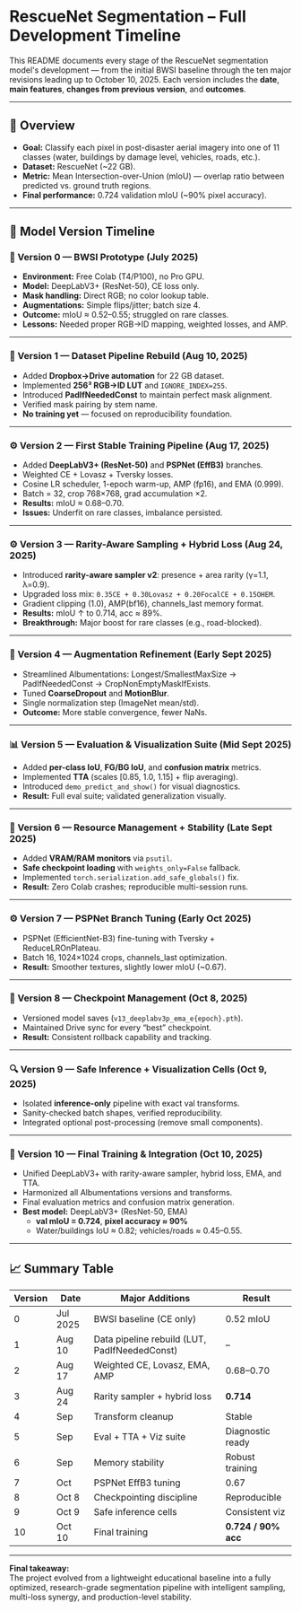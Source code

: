 # RescueNet Segmentation – Full Development Timeline

This README documents every stage of the RescueNet segmentation model's development — from the initial BWSI baseline through the ten major revisions leading up to October 10, 2025. Each version includes the **date**, **main features**, **changes from previous version**, and **outcomes**.

---

## 📘 Overview
- **Goal:** Classify each pixel in post-disaster aerial imagery into one of 11 classes (water, buildings by damage level, vehicles, roads, etc.).  
- **Dataset:** RescueNet (~22 GB).  
- **Metric:** Mean Intersection-over-Union (mIoU) — overlap ratio between predicted vs. ground truth regions.  
- **Final performance:** 0.724 validation mIoU (~90% pixel accuracy).

---

## 🧩 Model Version Timeline

### 🧠 Version 0 — BWSI Prototype (July 2025)
- **Environment:** Free Colab (T4/P100), no Pro GPU.
- **Model:** DeepLabV3+ (ResNet-50), CE loss only.
- **Mask handling:** Direct RGB; no color lookup table.
- **Augmentations:** Simple flips/jitter; batch size 4.
- **Outcome:** mIoU ≈ 0.52–0.55; struggled on rare classes.
- **Lessons:** Needed proper RGB→ID mapping, weighted losses, and AMP.

---

### 🧠 Version 1 — Dataset Pipeline Rebuild (Aug 10, 2025)
- Added **Dropbox→Drive automation** for 22 GB dataset.
- Implemented **256³ RGB→ID LUT** and `IGNORE_INDEX=255`.
- Introduced **PadIfNeededConst** to maintain perfect mask alignment.
- Verified mask pairing by stem name.
- **No training yet** — focused on reproducibility foundation.

---

### ⚙️ Version 2 — First Stable Training Pipeline (Aug 17, 2025)
- Added **DeepLabV3+ (ResNet-50)** and **PSPNet (EffB3)** branches.
- Weighted CE + Lovasz + Tversky losses.
- Cosine LR scheduler, 1-epoch warm-up, AMP (fp16), and EMA (0.999).
- Batch = 32, crop 768×768, grad accumulation ×2.
- **Results:** mIoU ≈ 0.68–0.70.
- **Issues:** Underfit on rare classes, imbalance persisted.

---

### ⚙️ Version 3 — Rarity-Aware Sampling + Hybrid Loss (Aug 24, 2025)
- Introduced **rarity-aware sampler v2**: presence + area rarity (γ=1.1, λ=0.9).
- Upgraded loss mix: `0.35CE + 0.30Lovasz + 0.20FocalCE + 0.15OHEM`.
- Gradient clipping (1.0), AMP(bf16), channels_last memory format.
- **Results:** mIoU ↑ to 0.714, acc ≈ 89%.
- **Breakthrough:** Major boost for rare classes (e.g., road-blocked).

---

### 🧮 Version 4 — Augmentation Refinement (Early Sept 2025)
- Streamlined Albumentations: Longest/SmallestMaxSize → PadIfNeededConst → CropNonEmptyMaskIfExists.
- Tuned **CoarseDropout** and **MotionBlur**.
- Single normalization step (ImageNet mean/std).
- **Outcome:** More stable convergence, fewer NaNs.

---

### 📊 Version 5 — Evaluation & Visualization Suite (Mid Sept 2025)
- Added **per-class IoU**, **FG/BG IoU**, and **confusion matrix** metrics.
- Implemented **TTA** (scales [0.85, 1.0, 1.15] + flip averaging).
- Introduced `demo_predict_and_show()` for visual diagnostics.
- **Result:** Full eval suite; validated generalization visually.

---

### 💾 Version 6 — Resource Management + Stability (Late Sept 2025)
- Added **VRAM/RAM monitors** via `psutil`.
- **Safe checkpoint loading** with `weights_only=False` fallback.
- Implemented `torch.serialization.add_safe_globals()` fix.
- **Result:** Zero Colab crashes; reproducible multi-session runs.

---

### ⚙️ Version 7 — PSPNet Branch Tuning (Early Oct 2025)
- PSPNet (EfficientNet-B3) fine-tuning with Tversky + ReduceLROnPlateau.
- Batch 16, 1024×1024 crops, channels_last optimization.
- **Result:** Smoother textures, slightly lower mIoU (~0.67).

---

### 📂 Version 8 — Checkpoint Management (Oct 8, 2025)
- Versioned model saves (`v13_deeplabv3p_ema_e{epoch}.pth`).
- Maintained Drive sync for every “best” checkpoint.
- **Result:** Consistent rollback capability and tracking.

---

### 🔍 Version 9 — Safe Inference + Visualization Cells (Oct 9, 2025)
- Isolated **inference-only** pipeline with exact val transforms.
- Sanity-checked batch shapes, verified reproducibility.
- Integrated optional post-processing (remove small components).

---

### 🏁 Version 10 — Final Training & Integration (Oct 10, 2025)
- Unified DeepLabV3+ with rarity-aware sampler, hybrid loss, EMA, and TTA.
- Harmonized all Albumentations versions and transforms.
- Final evaluation metrics and confusion matrix generation.
- **Best model:** DeepLabV3+ (ResNet-50, EMA)  
  - **val mIoU = 0.724**, **pixel accuracy ≈ 90%**  
  - Water/buildings IoU ≈ 0.82; vehicles/roads ≈ 0.45–0.55.

---

## 📈 Summary Table

| Version | Date | Major Additions | Result |
|----------|------|------------------|---------|
| 0 | Jul 2025 | BWSI baseline (CE only) | 0.52 mIoU |
| 1 | Aug 10 | Data pipeline rebuild (LUT, PadIfNeededConst) | – |
| 2 | Aug 17 | Weighted CE, Lovasz, EMA, AMP | 0.68–0.70 |
| 3 | Aug 24 | Rarity sampler + hybrid loss | **0.714** |
| 4 | Sep | Transform cleanup | Stable |
| 5 | Sep | Eval + TTA + Viz suite | Diagnostic ready |
| 6 | Sep | Memory stability | Robust training |
| 7 | Oct | PSPNet EffB3 tuning | 0.67 |
| 8 | Oct 8 | Checkpointing discipline | Reproducible |
| 9 | Oct 9 | Safe inference cells | Consistent viz |
| 10 | Oct 10 | Final training | **0.724 / 90% acc** |

---

**Final takeaway:**  
The project evolved from a lightweight educational baseline into a fully optimized, research-grade segmentation pipeline with intelligent sampling, multi-loss synergy, and production-level stability.
